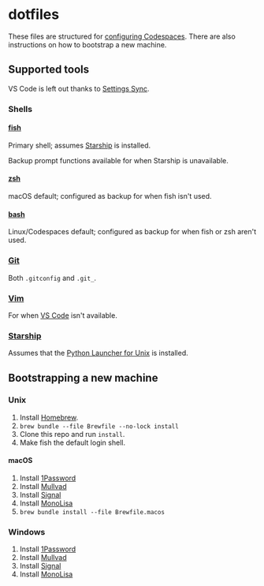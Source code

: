 # dotfiles

These files are structured for [configuring Codespaces](https://docs.github.com/en/codespaces/customizing-your-codespace/personalizing-codespaces-for-your-account#dotfiles). There are also instructions on how to bootstrap a new machine.

## Supported tools

VS Code is left out thanks to [Settings Sync](https://code.visualstudio.com/docs/editor/settings-sync).

### Shells

#### [fish](https://fishshell.com/)

Primary shell; assumes [Starship](https://starship.rs/) is installed.

Backup prompt functions available for when Starship is unavailable.


#### [zsh](https://zsh.sourceforge.io/)

macOS default; configured as backup for when fish isn't used.


#### [bash](https://www.gnu.org/software/bash/)

Linux/Codespaces default; configured as backup for when fish or zsh aren't used.


### [Git](https://git-scm.com/)

Both `.gitconfig` and `.git_`.


### [Vim](https://www.vim.org/)

For when [VS Code](https://code.visualstudio.com/) isn't available.


### [Starship](https://starship.rs/)

Assumes that the [Python Launcher for Unix](https://github.com/brettcannon/python-launcher) is installed.


## Bootstrapping a new machine

### Unix

1. Install [Homebrew](https://brew.sh/).
1. `brew bundle --file Brewfile --no-lock install`
1. Clone this repo and run `install`.
1. Make fish the default login shell.


#### macOS

1. Install [1Password](https://1password.com/)
1. Install [Mullvad](https://mullvad.net/)
1. Install [Signal](https://signal.org/)
1. Install [MonoLisa](https://www.monolisa.dev/orders)
1. `brew bundle install --file Brewfile.macos`


### Windows

1. Install [1Password](https://1password.com/)
1. Install [Mullvad](https://mullvad.net/)
1. Install [Signal](https://signal.org/)
1. Install [MonoLisa](https://www.monolisa.dev/orders)

